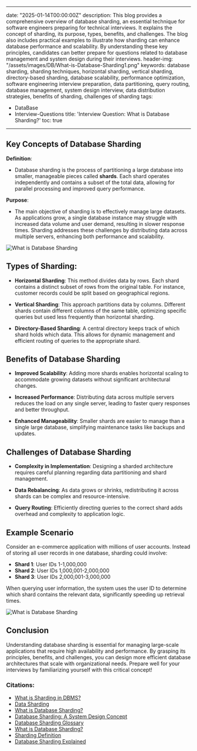
---
date: "2025-01-14T00:00:00Z"
description: This blog provides a comprehensive overview of database sharding, an essential technique for software engineers preparing for technical interviews. It explains the concept of sharding, its purpose, types, benefits, and challenges. The blog also includes practical examples to illustrate how sharding can enhance database performance and scalability. By understanding these key principles, candidates can better prepare for questions related to database management and system design during their interviews.
header-img: "/assets/images/DB/What-is-Database-Sharding1.png"
keywords: database sharding, sharding techniques, horizontal sharding, vertical sharding, directory-based sharding, database scalability, performance optimization, software engineering interview preparation, data partitioning, query routing, database management, system design interview, data distribution strategies, benefits of sharding, challenges of sharding
tags:
- DataBase
- Interview-Questions
title: 'Interview Question: What is Database Sharding?'
toc: true
---

## Key Concepts of Database Sharding

****Definition****:

- Database sharding is the process of partitioning a large database into smaller, manageable pieces called **shards**. Each shard operates independently and contains a subset of the total data, allowing for parallel processing and improved query performance.

****Purpose****:

- The main objective of sharding is to effectively manage large datasets. As applications grow, a single database instance may struggle with increased data volume and user demand, resulting in slower response times. Sharding addresses these challenges by distributing data across multiple servers, enhancing both performance and scalability.

![What is Database Sharding](/assets/images/DB/What-is-Database-Sharding1.png)

## Types of Sharding:

- **Horizontal Sharding**: This method divides data by rows. Each shard contains a distinct subset of rows from the original table. For instance, customer records could be split based on geographical regions.

- **Vertical Sharding**: This approach partitions data by columns. Different shards contain different columns of the same table, optimizing specific queries but used less frequently than horizontal sharding.

- **Directory-Based Sharding**: A central directory keeps track of which shard holds which data. This allows for dynamic management and efficient routing of queries to the appropriate shard.

## Benefits of Database Sharding

- **Improved Scalability**: Adding more shards enables horizontal scaling to accommodate growing datasets without significant architectural changes.

- **Increased Performance**: Distributing data across multiple servers reduces the load on any single server, leading to faster query responses and better throughput.

- **Enhanced Manageability**: Smaller shards are easier to manage than a single large database, simplifying maintenance tasks like backups and updates.

## Challenges of Database Sharding

- **Complexity in Implementation**: Designing a sharded architecture requires careful planning regarding data partitioning and shard management.

- **Data Rebalancing**: As data grows or shrinks, redistributing it across shards can be complex and resource-intensive.

- **Query Routing**: Efficiently directing queries to the correct shard adds overhead and complexity to application logic.

## Example Scenario

Consider an e-commerce application with millions of user accounts. Instead of storing all user records in one database, sharding could involve:

- **Shard 1**: User IDs 1-1,000,000
- **Shard 2**: User IDs 1,000,001-2,000,000
- **Shard 3**: User IDs 2,000,001-3,000,000

When querying user information, the system uses the user ID to determine which shard contains the relevant data, significantly speeding up retrieval times.

![What is Database Sharding](/assets/images/DB/What-is-Database-Sharding2.png)

## Conclusion

Understanding database sharding is essential for managing large-scale applications that require high availability and performance. By grasping its principles, benefits, and challenges, you can design more efficient database architectures that scale with organizational needs. Prepare well for your interviews by familiarizing yourself with this critical concept!

### Citations:

- [What is Sharding in DBMS?](https://www.geeksforgeeks.org/what-is-sharding/) 
- [Data Sharding](https://dagster.io/glossary/data-sharding) 
- [What is Database Sharding?](https://aws.amazon.com/what-is/database-sharding/) 
- [Database Sharding: A System Design Concept](https://www.geeksforgeeks.org/database-sharding-a-system-design-concept/) 
- [Database Sharding Glossary](https://www.scylladb.com/glossary/database-sharding/) 
- [What is Database Sharding?](https://azure.microsoft.com/en-us/resources/cloud-computing-dictionary/what-is-database-sharding) 
- [Sharding Definition](https://www.techtarget.com/searchoracle/definition/sharding) 
- [Database Sharding Explained](https://www.mongodb.com/resources/products/capabilities/database-sharding-explained)
